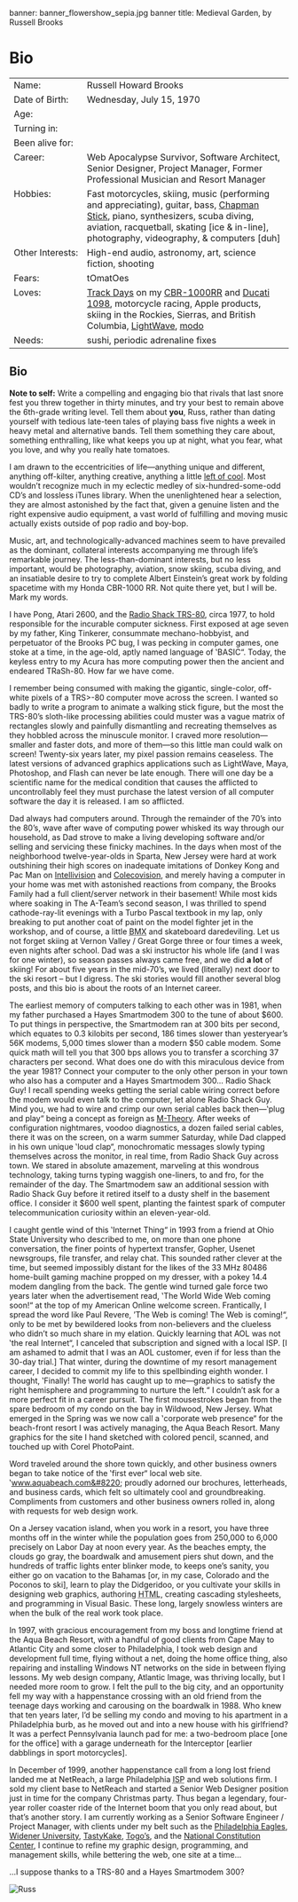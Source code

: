 banner: banner_flowershow_sepia.jpg
banner title: Medieval Garden, by Russell Brooks

# Bio

<table border="0" cellspacing="1" cellpadding="4" id="bio_table">
<tr>
    <td class="row">
        Name:</td>
    <td class="row">
        Russell Howard Brooks</td>
</tr>
<tr>
    <td class="altrow">
        Date of Birth:</td>
    <td class="altrow">
        Wednesday, July 15, 1970</td>
</tr>
<tr>
    <td class="row">
        Age:</td>
    <td class="row">
        <script type="text/javascript">
            document.write(age);
        </script></td>
</tr>
<tr>
    <td class="altrow">
        Turning <script type="text/javascript">
            document.write(age2);
        </script> in:</td>
    <td class="altrow" id="nextBirthday"></td>
</tr>
<tr>
    <td class="row" nowrap="nowrap">
        Been alive for:</td>
    <td class="row" id="beenAlive"></td>
</tr>
<tr>
    <td class="altrow" valign="top">
        Career:</td>
    <td class="altrow">
        Web Apocalypse Survivor, Software Architect, Senior Designer,
        Project Manager, Former Professional Musician and Resort Manager</td>
</tr>
<tr>
    <td class="row" valign="top">
        Hobbies:</td>
    <td class="row">
        Fast motorcycles, skiing, music (performing and appreciating), guitar, bass,
        <a href="http://www.stick.com/">Chapman Stick</a>,
        piano, synthesizers, scuba diving, aviation, racquetball, skating [ice &#38;
        in-line], photography, videography, &#38; computers [duh]</td>
</tr>
<tr>
    <td class="altrow" valign="top" nowrap="nowrap">
        Other Interests:</td>
    <td class="altrow">
        High-end audio, astronomy, art, science fiction, shooting</td>
</tr>
<tr>
    <td class="row">
        Fears:</td>
    <td class="row">
        tOmatOes</td>
</tr>
<tr>
    <td class="altrow" valign="top">
        Loves:</td>
    <td class="altrow">
        <a href="http://www.nesba.com/">Track Days</a> on my <a href="http://en.wikipedia.org/wiki/Honda_CBR1000RR"><span class="caps">CBR</span>-1000RR</a> and <a href="http://en.wikipedia.org/wiki/Ducati_1098">Ducati 1098</a>, motorcycle racing, Apple products, skiing in the Rockies, Sierras, and British Columbia, <a href="http://www.lightwave3d.com/">LightWave</a>, <a href="http://www.luxology.com/">modo</a></td>
</tr>
<tr>
    <td class="row">
        Needs:</td>
    <td class="row">
        sushi, periodic adrenaline fixes</td>
</tr>
</table>

## Bio

**Note to self:** Write a compelling and engaging bio that rivals that last snore fest you threw together in thirty minutes, and try your best to remain above the 6th-grade writing level. Tell them about **you**, Russ, rather than dating yourself with tedious late-teen tales of playing bass five nights a week in heavy metal and alternative bands. Tell them something they care about, something enthralling, like what keeps you up at night, what you fear, what you love, and why you really hate tomatoes.

I am drawn to the eccentricities of life—anything unique and different, anything off-kilter, anything creative, anything a little [left of cool](http://www.flecktones.com/). Most wouldn&#8217;t recognize much in my eclectic medley of six-hundred-some-odd CD&#8217;s and lossless iTunes library. When the unenlightened hear a selection, they are almost astonished by the fact that, given a genuine listen and the right expensive audio equipment, a vast world of fulfilling and moving music actually exists outside of pop radio and boy-bop.

Music, art, and technologically-advanced machines seem to have prevailed as the dominant, collateral interests accompanying me through life&#8217;s remarkable journey. The less-than-dominant interests, but no less important, would be photography, aviation, snow skiing, scuba diving, and an insatiable desire to try to complete Albert Einstein&#8217;s great work by folding spacetime with my Honda CBR-1000 RR. Not quite there yet, but I will be. Mark my words.

I have Pong, Atari 2600, and the [Radio Shack TRS-80](http://oldcomputers.net/trs80i.html), circa 1977, to hold responsible for the incurable computer sickness. First exposed at age seven by my father, King Tinkerer, consummate mechano-hobbyist, and perpetuator of the Brooks PC bug, I was pecking in computer games, one stoke at a time, in the age-old, aptly named language of &#8219;BASIC&#8220;. Today, the keyless entry to my Acura has more computing power then the ancient and endeared TRaSh-80. How far we have come.

I remember being consumed with making the gigantic, single-color, off-white pixels of a TRS>-80 computer move across the screen. I wanted so badly to write a program to animate a walking stick figure, but the most the TRS-80&#8217;s sloth-like processing abilities could muster was a vague matrix of rectangles slowly and painfully dismantling and recreating themselves as they hobbled across the minuscule monitor. I craved more resolution—smaller and faster dots, and more of them—so this little man could walk on screen! Twenty-six years later, my pixel passion remains ceaseless. The latest versions of advanced graphics applications such as LightWave, Maya, Photoshop, and Flash can never be late enough. There will one day be a scientific name for the medical condition that causes the afflicted to uncontrollably feel they must purchase the latest version of all computer software the day it is released. I am so afflicted.

Dad always had computers around. Through the remainder of the 70&#8217;s into the 80&#8217;s, wave after wave of computing power whisked its way through our household, as Dad strove to make a living developing software and/or selling and servicing these finicky machines. In the days when most of the neighborhood twelve-year-olds in Sparta, New Jersey were hard at work outshining their high scores on inadequate imitations of Donkey Kong and Pac Man on [Intellivision](http://www.intellivisionlives.com/) and [Colecovision](http://www.colecovision.com/), and merely having a computer in your home was met with astonished reactions from company, the Brooks Family had a full client/server network in their basement! While most kids where soaking in The A-Team&#8217;s second season, I was thrilled to spend cathode-ray-lit evenings with a Turbo Pascal textbook in my lap, only breaking to put another coat of paint on the model fighter jet in the workshop, and of course, a little <abbr title="Bicycle Motocross">BMX</abbr> and skateboard daredeviling. Let us not forget skiing at Vernon Valley / Great Gorge three or four times a week, even nights after school. Dad was a ski instructor his whole life (and I was for one winter), so season passes always came free, and we did **a lot** of skiing! For about five years in the mid-70&#8217;s, we lived (literally) next door to the ski resort – but I digress. The ski stories would fill another several blog posts, and this bio is about the roots of an Internet career.

The earliest memory of computers talking to each other was in 1981, when my father purchased a Hayes Smartmodem 300 to the tune of about $600. To put things in perspective, the Smartmodem ran at 300 bits per second, which equates to 0.3 kilobits per second, 186 times slower than yesteryear&#8217;s 56K modems, 5,000 times slower than a modern $50 cable modem. Some quick math will tell you that 300 bps allows you to transfer a scorching 37 characters per second. What does one do with this miraculous device from the year 1981? Connect your computer to the only other person in your town who also has a computer and a Hayes Smartmodem 300... Radio Shack Guy! I recall spending weeks getting the serial cable wiring correct before the modem would even talk to the computer, let alone Radio Shack Guy. Mind you, we had to wire and crimp our own serial cables back then—&#8219;plug and play&#8220; being a concept as foreign as [M-Theory](http://www.damtp.cam.ac.uk/user/gr/public/qg_ss.html). After weeks of configuration nightmares, voodoo diagnostics, a dozen failed serial cables, there it was on the screen, on a warm summer Saturday, while Dad clapped in his own unique &#8219;loud clap&#8220;, monochromatic messages slowly typing themselves across the monitor, in real time, from Radio Shack Guy across town. We stared in absolute amazement, marveling at this wondrous technology, taking turns typing waggish one-liners, to and fro, for the remainder of the day. The Smartmodem saw an additional session with Radio Shack Guy before it retired itself to a dusty shelf in the basement office. I consider it $600 well spent, planting the faintest spark of computer telecommunication curiosity within an eleven-year-old.

I caught gentle wind of this &#8219;Internet Thing&#8220; in 1993 from a friend at Ohio State University who described to me, on more than one phone conversation, the finer points of hypertext transfer, Gopher, Usenet newsgroups, file transfer, and relay chat. This sounded rather clever at the time, but seemed impossibly distant for the likes of the 33 MHz 80486 home-built gaming machine propped on my dresser, with a pokey 14.4 modem dangling from the back. The gentle wind turned gale force two years later when the advertisement read, &#8219;The World Wide Web coming soon!&#8220; at the top of my American Online welcome screen. Frantically, I spread the word like Paul Revere, &#8217;The Web is coming! The Web is coming!&#8220;, only to be met by bewildered looks from non-believers and the clueless who didn&#8217;t so much share in my elation. Quickly learning that AOL was not &#8219;the real Internet&#8220;, I canceled that subscription and signed with a local ISP. [I am ashamed to admit that I was an AOL customer, even if for less than the 30-day trial.] That winter, during the downtime of my resort management career, I decided to commit my life to this spellbinding eighth wonder. I thought, &#8219;Finally! The world has caught up to me—graphics to satisfy the right hemisphere and programming to nurture the left.&#8220; I couldn&#8217;t ask for a more perfect fit in a career pursuit. The first mousestrokes began from the spare bedroom of my condo on the bay in Wildwood, New Jersey. What emerged in the Spring was we now call a &#8219;corporate web presence&#8220; for the beach-front resort I was actively managing, the Aqua Beach Resort. Many graphics for the site I hand sketched with colored pencil, scanned, and touched up with Corel PhotoPaint.

Word traveled around the shore town quickly, and other business owners began to take notice of the &#8219;first ever&#8220; local web site. &#8219;www.aquabeach.com&#8220; proudly adorned our brochures, letterheads, and business cards, which felt so ultimately cool and groundbreaking. Compliments from customers and other business owners rolled in, along with requests for web design work.

On a Jersey vacation island, when you work in a resort, you have three months off in the winter while the population goes from 250,000 to 6,000 precisely on Labor Day at noon every year. As the beaches empty, the clouds go gray, the boardwalk and amusement piers shut down, and the hundreds of traffic lights enter blinker mode, to keeps one&#8217;s sanity, you either go on vacation to the Bahamas [or, in my case, Colorado and the Poconos to ski], learn to play the Didgeridoo, or you cultivate your skills in designing web graphics, authoring <abbr title="Hypertext Markup Language">HTML</abbr>, creating cascading stylesheets, and programming in Visual Basic. These long, largely snowless winters are when the bulk of the real work took place.

In 1997, with gracious encouragement from my boss and longtime friend at the Aqua Beach Resort, with a handful of good clients from Cape May to Atlantic City and some closer to Philadelphia, I took web design and development full time, flying without a net, doing the home office thing, also repairing and installing Windows NT networks on the side in between flying lessons. My web design company, Atlantic Image, was thriving locally, but I needed more room to grow. I felt the pull to the big city, and an opportunity fell my way with a happenstance crossing with an old friend from the teenage days working and carousing on the boardwalk in 1988. Who knew that ten years later, I&#8217;d be selling my condo and moving to his apartment in a Philadelphia burb, as he moved out and into a new house with his girlfriend? It was a perfect Pennsylvania launch pad for me: a two-bedroom place [one for the office] with a garage underneath for the Interceptor [earlier dabblings in sport motorcycles].

In December of 1999, another happenstance call from a long lost friend landed me at NetReach, a large Philadelphia <abbr title="Internet Service Provider">ISP</abbr> and web solutions firm. I sold my client base to NetReach and started a Senior Web Designer position just in time for the company Christmas party. Thus began a legendary, four-year roller coaster ride of the Internet boom that you only read about, but that&#8217;s another story. I am currently working as a Senior Software Engineer / Project Manager, with clients under my belt such as the [Philadelphia Eagles](http://www.philadelphiaeagles.com/), [Widener University](http://www.widener.edu/), [TastyKake](http://www.tastykake.com/), [Togo&#8217;s](http://www.togos.com/), and the [National Constitution Center](http://www.constitutioncenter.org/), I continue to refine my graphic design, programming, and management skills, while bettering the web, one site at a time…

...I suppose thanks to a TRS-80 and a Hayes Smartmodem 300?

![Russ](/images/sig_russ.gif)
